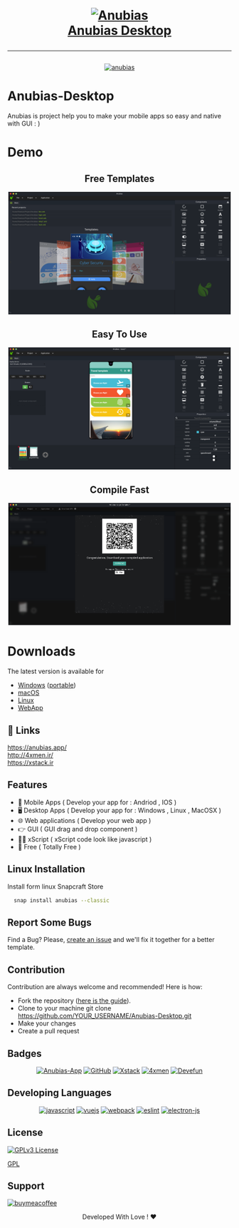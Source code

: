 <h1 align="center">
  <br>
  <a href="https://anubias.app/">
    <img src="public/icon.png" alt="Anubias" width="150">
  </a>
  <br>
  <a href="https://anubias.app">Anubias Desktop</a>
  <br>
  <hr>
</h1>

<div align="center">

[![anubias](https://snapcraft.io/anubias/badge.svg)](https://snapcraft.io/anubias)

</div>

# Anubias-Desktop

Anubias is project help you to make your mobile apps so easy and native with GUI : )


# Demo

<div align="center">
<h2>Free Templates</h2>
<img src="public/screen-shots/sc1.png" width="500px">
</div>
<div align="center">
<h2>Easy To Use</h2>
<img src="public/screen-shots/sc2.png" width="500px">
</div>
<div align="center">
<h2>Compile Fast</h2>
<img src="public/screen-shots/sc4.png" width="500px">
</div>

# Downloads
The latest version is available for

* [Windows](https://anubias.app/dl/wini) ([portable](https://anubias.app/dl/winp))
* [macOS](https://anubias.app/dl/mac)
* [Linux](https://anubias.app/dl/linux)
* [WebApp](https://anubias.app/demo)


## 🔗 Links
https://anubias.app/
<br>
http://4xmen.ir/
<br>
https://xstack.ir


## Features

* 📱 Mobile Apps ( Develop your app for : Andriod , IOS )
* 🖥️ Desktop Apps ( Develop your app for : Windows , Linux , MacOSX )
* 🌐 Web applications ( Develop your web app )
* 👉 GUI ( GUI drag and drop component )
* 👨‍💻 xScript ( xScript code look like javascript )
* 💯 Free ( Totally Free )



## Linux Installation

Install form linux Snapcraft Store

```bash
  snap install anubias --classic
```

## Report Some Bugs
Find a Bug? Please, [create an issue](https://github.com/4xmen/Anubias-Desktop/issues) and we'll fix it together for a better template.

## Contribution
Contribution are always welcome and recommended! Here is how:

- Fork the repository ([here is the guide](https://help.github.com/articles/fork-a-repo/)).
- Clone to your machine git clone https://github.com/YOUR_USERNAME/Anubias-Desktop.git
- Make your changes
- Create a pull request

## Badges

<div align="center">

[![Anubias-App](https://img.shields.io/badge/Anubias-Desktop-green.svg)](https://anubias.app/)
[![GitHub](https://img.shields.io/badge/Github-4xmen-blue.svg)](https://GitHub.com/4xmen)
[![Xstack](https://img.shields.io/badge/Xstack-Team-red.svg)](https://xstack.ir)
[![4xmen](https://img.shields.io/badge/4xmen-Team-black.svg)](https://4xmen.ir)
[![Devefun](https://img.shields.io/badge/Devefun-Community-blue.svg)](https://Telegram.me/Devefun)

</div>

## Developing Languages

<div align="center">

[![javascript](src/assets/badge/javascript.svg)](https://www.javascript.com/)
[![vuejs](src/assets/badge/vue.svg)](https://vuejs.org/)
[![webpack](src/assets/badge/webpack.svg)](https://webpack.js.org/)
[![eslint](src/assets/badge/eslint.svg)](https://eslint.org/)
[![electron-js](src/assets/badge/electron.svg)](https://www.electronjs.org/)

</div>

## License

[![GPLv3 License](https://img.shields.io/badge/License-GPL%20v3-yellow.svg)](https://opensource.org/licenses/GNU)



[GPL](https://www.gnu.org/licenses/gpl-3.0.en.html)


## Support

[![buymeacoffee](src/assets/badge/paypal.svg)](https://www.paypal.me/swepc)

<div align="center"> Developed With Love ! ❤️</div>
